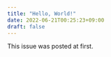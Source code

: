 ```yaml
---
title: "Hello, World!"
date: 2022-06-21T00:25:23+09:00
draft: false
---
```

This issue was posted at first.
